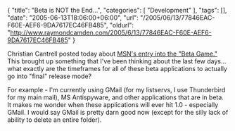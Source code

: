 {
	"title": "Beta is NOT the End...",
	"categories": [
		"Development"
	],
	"tags": [],
	"date": "2005-06-13T18:06:00+06:00",
	"url": "/2005/06/13/77846EAC-F60E-AEF6-9DA7617EC46FB485",
	"oldurl": "http://www.raymondcamden.com/2005/6/13/77846EAC-F60E-AEF6-9DA7617EC46FB485"
}

Christian Cantrell posted today about <a href="http://weblogs.macromedia.com/cantrell/archives/2005/06/msn_plays_the_b.cfm">MSN's entry into the "Beta Game."</a> This brought up something that I've been thinking about the last few days... what exactly are the timeframes for all of these beta applications to actually go into "final" release mode?

For example - I'm currently using GMail (for my listservs, I use Thunderbird for my main mail), MS Antispyware, and other applications that are in beta. It makes me wonder when these applications will ever hit 1.0 - especially GMail. I would say GMail is pretty darn good now (except for the silly lack of ability to delete an entire folder).